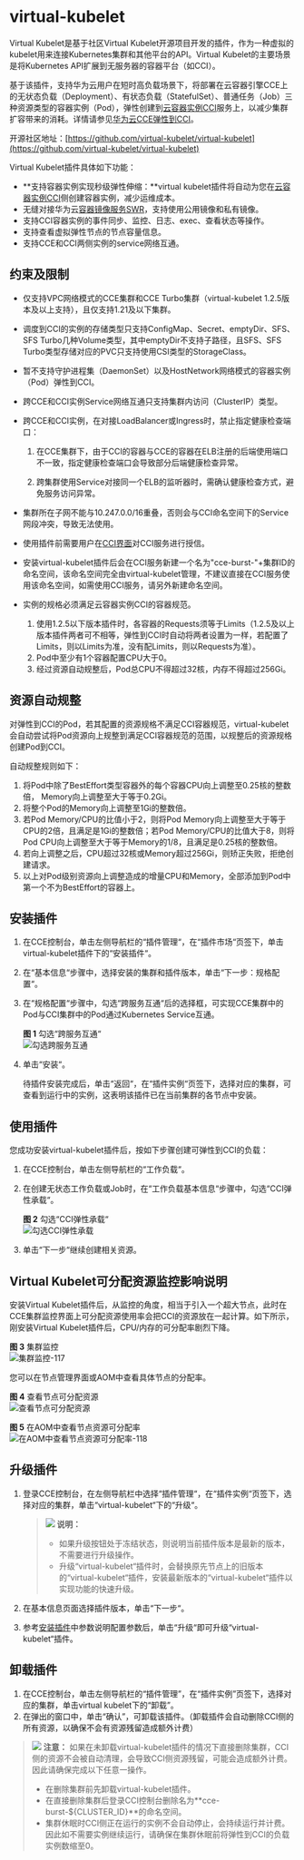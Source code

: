 # virtual-kubelet<a name="cce_01_0135"></a>

Virtual Kubelet是基于社区Virtual Kubelet开源项目开发的插件，作为一种虚拟的kubelet用来连接Kubernetes集群和其他平台的API。Virtual Kubelet的主要场景是将Kubernetes API扩展到无服务器的容器平台（如CCI）。

基于该插件，支持华为云用户在短时高负载场景下，将部署在云容器引擎CCE上的无状态负载（Deployment）、有状态负载（StatefulSet）、普通任务（Job）三种资源类型的容器实例（Pod），弹性创建到[云容器实例CCI](https://support.huaweicloud.com/cci/index.html)服务上，以减少集群扩容带来的消耗。详情请参见[华为云CCE弹性到CCI](https://support.huaweicloud.com/bestpractice-cce/cce_bestpractice_0133.html)。

开源社区地址：[https://github.com/virtual-kubelet/virtual-kubelet](https://github.com/virtual-kubelet/virtual-kubelet)

Virtual Kubelet插件具体如下功能：

-   **支持容器实例实现秒级弹性伸缩：**virtual kubelet插件将自动为您在[云容器实例CCI](https://support.huaweicloud.com/cci/index.html)侧创建容器实例，减少运维成本。
-   无缝对接华为云[容器镜像服务SWR](https://support.huaweicloud.com/swr/index.html)，支持使用公用镜像和私有镜像。
-   支持CCI容器实例的事件同步、监控、日志、exec、查看状态等操作。
-   支持查看虚拟弹性节点的节点容量信息。
-   支持CCE和CCI两侧实例的service网络互通。

## 约束及限制<a name="section628693291119"></a>

-   仅支持VPC网络模式的CCE集群和CCE Turbo集群（virtual-kubelet 1.2.5版本及以上支持），且仅支持1.21及以下集群。

-   调度到CCI的实例的存储类型只支持ConfigMap、Secret、emptyDir、SFS、SFS Turbo几种Volume类型，其中emptyDir不支持子路径，且SFS、SFS Turbo类型存储对应的PVC只支持使用CSI类型的StorageClass。
-   暂不支持守护进程集（DaemonSet）以及HostNetwork网络模式的容器实例（Pod）弹性到CCI。
-   跨CCE和CCI实例Service网络互通只支持集群内访问（ClusterIP）类型。
-   跨CCE和CCI实例，在对接LoadBalancer或Ingress时，禁止指定健康检查端口：

    1. 在CCE集群下，由于CCI的容器与CCE的容器在ELB注册的后端使用端口不一致，指定健康检查端口会导致部分后端健康检查异常。

    2. 跨集群使用Service对接同一个ELB的监听器时，需确认健康检查方式，避免服务访问异常。

-   集群所在子网不能与10.247.0.0/16重叠，否则会与CCI命名空间下的Service网段冲突，导致无法使用。
-   使用插件前需要用户在[CCI界面](https://console.huaweicloud.com/cci/?locale=zh-cn#/dashboard)对CCI服务进行授信。
-   安装virtual-kubelet插件后会在CCI服务新建一个名为"cce-burst-"+集群ID的命名空间，该命名空间完全由virtual-kubelet管理，不建议直接在CCI服务使用该命名空间，如需使用CCI服务，请另外新建命名空间。
-   实例的规格必须满足云容器实例CCI的容器规范。
    1.  使用1.2.5以下版本插件时，各容器的Requests须等于Limits（1.2.5及以上版本插件两者可不相等，弹性到CCI时自动将两者设置为一样，若配置了Limits，则以Limits为准，没有配Limits，则以Requests为准）。
    2.  Pod中至少有1个容器配置CPU大于0。
    3.  经过资源自动规整后，Pod总CPU不得超过32核，内存不得超过256Gi。


## 资源自动规整<a name="section133381239113915"></a>

对弹性到CCI的Pod，若其配置的资源规格不满足CCI容器规范，virtual-kubelet会自动尝试将Pod资源向上规整到满足CCI容器规范的范围，以规整后的资源规格创建Pod到CCI。

自动规整规则如下：

1.  将Pod中除了BestEffort类型容器外的每个容器CPU向上调整至0.25核的整数倍， Memory向上调整至大于等于0.2Gi。
2.  将整个Pod的Memory向上调整至1Gi的整数倍。
3.  若Pod Memory/CPU的比值小于2，则将Pod Memory向上调整至大于等于CPU的2倍，且满足是1Gi的整数倍；若Pod Memory/CPU的比值大于8，则将Pod CPU向上调整至大于等于Memory的1/8，且满足是0.25核的整数倍。
4.  若向上调整之后，CPU超过32核或Memory超过256Gi，则矫正失败，拒绝创建请求。
5.  以上对Pod级别资源向上调整造成的增量CPU和Memory，全部添加到Pod中第一个不为BestEffort的容器上。

## 安装插件<a name="section2237175619515"></a>

1.  在CCE控制台，单击左侧导航栏的“插件管理“，在“插件市场“页签下，单击virtual-kubelet插件下的“安装插件“。
2.  在“基本信息“步骤中，选择安装的集群和插件版本，单击“下一步：规格配置“。
3.  在“规格配置“步骤中，勾选“跨服务互通“后的选择框，可实现CCE集群中的Pod与CCI集群中的Pod通过Kubernetes Service互通。

    **图 1**  勾选“跨服务互通“<a name="fig14909180185319"></a>  
    ![](figures/勾选跨服务互通.png "勾选跨服务互通")

4.  单击“安装“。

    待插件安装完成后，单击“返回“，在“插件实例“页签下，选择对应的集群，可查看到运行中的实例，这表明该插件已在当前集群的各节点中安装。


## 使用插件<a name="section162391856185111"></a>

您成功安装virtual-kubelet插件后，按如下步骤创建可弹性到CCI的负载：

1.  在CCE控制台，单击左侧导航栏的“工作负载“。
2.  在创建无状态工作负载或Job时，在“工作负载基本信息“步骤中，勾选“CCI弹性承载“。

    **图 2**  勾选“CCI弹性承载“<a name="fig610418228234"></a>  
    ![](figures/勾选CCI弹性承载.png "勾选CCI弹性承载")

3.  单击“下一步“继续创建相关资源。

## Virtual Kubelet可分配资源监控影响说明<a name="section76394615111"></a>

安装Virtual Kubelet插件后，从监控的角度，相当于引入一个超大节点，此时在CCE集群监控界面上可分配资源使用率会把CCI的资源放在一起计算。如下所示，刚安装Virtual Kubelet插件后，CPU/内存的可分配率剧烈下降。

**图 3**  集群监控<a name="fig17527445313"></a>  
![](figures/集群监控-117.png "集群监控-117")

您可以在节点管理界面或AOM中查看具体节点的分配率。

**图 4**  查看节点可分配资源<a name="fig11548164014316"></a>  
![](figures/查看节点可分配资源.png "查看节点可分配资源")

**图 5**  在AOM中查看节点资源可分配率<a name="fig171801375410"></a>  
![](figures/在AOM中查看节点资源可分配率-118.png "在AOM中查看节点资源可分配率-118")

## 升级插件<a name="section23441939916"></a>

1.  登录CCE控制台，在左侧导航栏中选择“插件管理“，在“插件实例“页签下，选择对应的集群，单击“virtual-kubelet“下的“升级“。

    >![](public_sys-resources/icon-note.gif) **说明：** 
    >-   如果升级按钮处于冻结状态，则说明当前插件版本是最新的版本，不需要进行升级操作。
    >-   升级“virtual-kubelet“插件时，会替换原先节点上的旧版本的“virtual-kubelet“插件，安装最新版本的“virtual-kubelet“插件以实现功能的快速升级。

2.  在基本信息页面选择插件版本，单击“下一步“。
3.  参考[安装插件](#section2237175619515)中参数说明配置参数后，单击“升级“即可升级“virtual-kubelet“插件。

## 卸载插件<a name="section209521549145718"></a>

1.  在CCE控制台，单击左侧导航栏的“插件管理”，在“插件实例”页签下，选择对应的集群，单击virtual kubelet下的“卸载”。
2.  在弹出的窗口中，单击“确认”，可卸载该插件。（卸载插件会自动删除CCI侧的所有资源，以确保不会有资源残留造成额外计费）

>![](public_sys-resources/icon-caution.gif) **注意：** 
>如果在未卸载virtual-kubelet插件的情况下直接删除集群，CCI侧的资源不会被自动清理，会导致CCI侧资源残留，可能会造成额外计费。因此请确保完成以下任意一操作。
>-   在删除集群前先卸载virtual-kubelet插件。
>-   在直接删除集群后登录CCI控制台删除名为**cce-burst-$\{CLUSTER\_ID\}**的命名空间。
>-   集群休眠时CCI侧正在运行的实例不会自动停止，会持续运行并计费。因此如不需要实例继续运行，请确保在集群休眠前将弹性到CCI的负载实例数缩至0。


